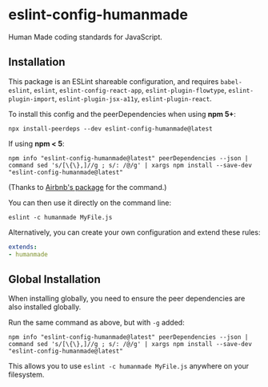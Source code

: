 # eslint-config-humanmade

Human Made coding standards for JavaScript.

## Installation

This package is an ESLint shareable configuration, and requires `babel-eslint`, `eslint`, `eslint-config-react-app`, `eslint-plugin-flowtype`, `eslint-plugin-import`, `eslint-plugin-jsx-a11y`, `eslint-plugin-react`.

To install this config and the peerDependencies when using **npm 5+**:

```
npx install-peerdeps --dev eslint-config-humanmade@latest
```

If using **npm < 5**:

```
npm info "eslint-config-humanmade@latest" peerDependencies --json | command sed 's/[\{\},]//g ; s/: /@/g' | xargs npm install --save-dev "eslint-config-humanmade@latest"
```

(Thanks to [Airbnb's package](https://www.npmjs.com/package/eslint-config-airbnb) for the command.)

You can then use it directly on the command line:

```
eslint -c humanmade MyFile.js
```

Alternatively, you can create your own configuration and extend these rules:
```yaml
extends:
- humanmade
```

## Global Installation

When installing globally, you need to ensure the peer dependencies are also installed globally.

Run the same command as above, but with `-g` added:

```
npm info "eslint-config-humanmade@latest" peerDependencies --json | command sed 's/[\{\},]//g ; s/: /@/g' | xargs npm install --save-dev "eslint-config-humanmade@latest"
```

This allows you to use `eslint -c humanmade MyFile.js` anywhere on your filesystem.
